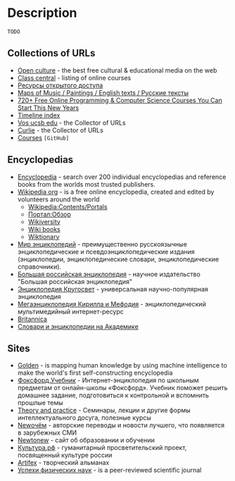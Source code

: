 # Description

`TODO`


## Collections of URLs

* [Open culture](https://www.openculture.com/freeonlinecourses) - the best free cultural & educational media on the web
* [Class central](https://www.classcentral.com/) - listing of online courses
* [Ресурсы открытого доступа](https://www.nlb.by/content/informatsionnye-resursy/elektronnye-informatsionnye-resursy/informatsionnye-resursy-otkrytogo-dostupa/)
* [Maps of Music / Paintings / English texts / Русские тексты](https://artinfuser.com/artquiz/)
* [720+ Free Online Programming & Computer Science Courses You Can Start This New Years](https://www.freecodecamp.org/news/free-online-programming-cs-courses/)
* [Timeline index](https://www.timelineindex.com/)
* [Vos ucsb edu](http://sites.reformal.ru/vos.ucsb.edu/) - the Collector of URLs
* [Curlie](https://curlie.org/) - the Collector of URLs
* [Courses](https://github.com/learn-anything/courses) `[GitHub]`


## Encyclopedias

* [Encyclopedia](https://www.encyclopedia.com/) - search over 200 individual encyclopedias and reference books from the worlds most trusted publishers.
* [Wikipedia org](https://www.wikipedia.org/) - is a free online encyclopedia, created and edited by volunteers around the world
    * [Wikipedia:Contents/Portals](https://en.wikipedia.org/wiki/Wikipedia:Contents/Portals)
    * [Портал:Обзор](https://ru.wikipedia.org/wiki/%D0%9F%D0%BE%D1%80%D1%82%D0%B0%D0%BB:%D0%9E%D0%B1%D0%B7%D0%BE%D1%80)
    * [Wikiversity](https://en.wikiversity.org/wiki/Wikiversity:Main_Page)
    * [Wiki books](https://www.wikibooks.org/)
    * [Wiktionary](https://www.wiktionary.org/)
* [Мир энциклопедий](http://www.encyclopedia.ru/) - преимущественно русскоязычные энциклопедические и псевдоэнциклопедические издания (энциклопедии, энциклопедические словари, энциклопедические справочники).
* [Большая российская энциклопедия](https://bigenc.ru/) - научное издательство "Большая российская энциклопедия"
* [Энциклопедия Кругосвет](https://www.krugosvet.ru/) - универсальная научно-популярная энциклопедия
* [Мегаэнциклопедия Кирилла и Мефодия](https://megabook.ru/) - энциклопедический мультимедийный интернет-ресурс
* [Britannica](https://www.britannica.com/)
* [Словари и энциклопедии на Академике](https://academic.ru/)


## Sites

* [Golden](https://golden.com/explore) - is mapping human knowledge by using machine intelligence to make the world's first self-constructing encyclopedia
* [Фокcфорд.Учебник](https://foxford.ru/wiki) - Интернет-энциклопедия по школьным предметам от онлайн-школы «Фоксфорд». Учебник поможет решить домашнее задание, подготовиться к контрольной и вспомнить прошлые темы
* [Theory and practice](https://theoryandpractice.ru/) - Семинары, лекции и другие формы интеллектуального досуга, полезные курсы
* [Newочём](https://newochem.io/) - авторские переводы и новости лучшего, что появляется в зарубежных СМИ
* [Newtonew](https://newtonew.com/) - сайт об образовании и обучении
* [Культура.рф](https://www.culture.ru/) - гуманитарный просветительский проект, посвященный культуре россии
* [Artifex](https://artifex.ru/) - творческий альманах
* [Успехи физических наук](https://ufn.ru/ru/) - is a peer-reviewed scientific journal
